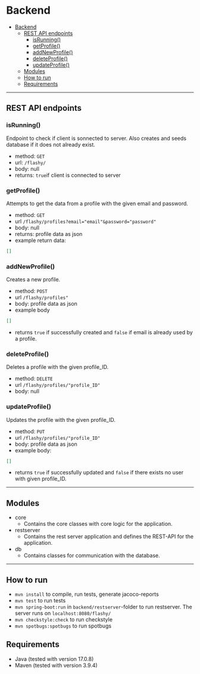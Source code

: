 # Backend
- [Backend](#backend)
  - [REST API endpoints](#rest-api-endpoints)
    - [isRunning()](#isrunning)
    - [getProfile()](#getprofile)
    - [addNewProfile()](#addnewprofile)
    - [deleteProfile()](#deleteprofile)
    - [updateProfile()](#updateprofile)
  - [Modules](#modules)
  - [How to run](#how-to-run)
  - [Requirements](#requirements)
---
## REST API endpoints
### isRunning()
Endpoint to check if client is sonnected to server. Also creates and seeds database if it does not already exist.
- method: `GET`
- url: `/flashy/`
- body: null
- returns: `true`if client is connected to server

### getProfile()
Attempts to get the data from a profile with the given email and password.
- method: `GET`
- url `/flashy/profiles?email="email"&password="password"`
- body: null
- returns: profile data as json
- example return data:
```json
[]
```

### addNewProfile()
Creates a new profile.
- method: `POST`
- url `/flashy/profiles"`
- body: profile data as json
- example body
```json
[]
```
- returns `true` if successfully created and `false` if email is already used by a profile.

### deleteProfile()
Deletes a profile with the given profile_ID.
- method: `DELETE`
- url `/flashy/profiles/"profile_ID"`
- body: null


### updateProfile()
Updates the profile with the given profile_ID.
- method: `PUT`
- url `/flashy/profiles/"profile_ID"`
- body: profile data as json
- example body:
```json
[]
```
- returns `true` if successfully updated and `false` if there exists no user with given profile_ID.

---
## Modules
- core
  - Contains the core classes with core logic for the application.
- restserver
  - Contains the rest server application and defines the REST-API for the application.
- db
  - Contains classes for communication with the database.
  
---
## How to run
- `mvn install` to compile, run tests, generate jacoco-reports
- `mvn test` to run tests
- `mvn spring-boot:run` in `backend/restserver`-folder to run restserver. The server runs on `localhost:8080/flashy/`
- `mvn checkstyle:check` to run checkstyle
- `mvn spotbugs:spotbugs` to run spotbugs

## Requirements
- Java (tested with version 17.0.8)
- Maven (tested with version 3.9.4)